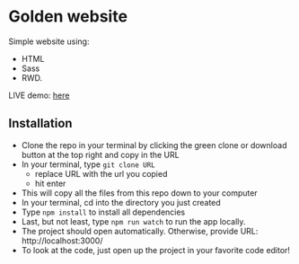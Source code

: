# Golden website

Simple website using: 
* HTML
* Sass
* RWD.

LIVE demo: [here](https://henks20.github.io/golden-website/)

## Installation
- Clone the repo in your terminal by clicking the green clone or download button at the top right and copy in the URL
- In your terminal, type ```git clone URL```
  - replace URL with the url you copied
  - hit enter
- This will copy all the files from this repo down to your computer
- In your terminal, cd into the directory you just created
- Type ```npm install``` to install all dependencies
- Last, but not least, type ```npm run watch``` to run the app locally.
- The project should open automatically. Otherwise, provide URL: http://localhost:3000/
- To look at the code, just open up the project in your favorite code editor!

